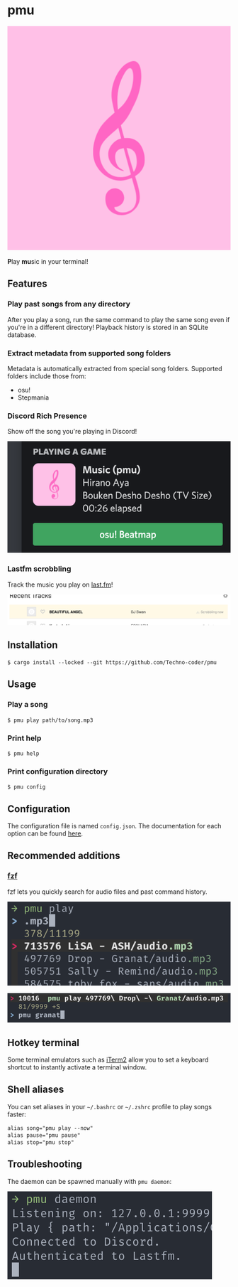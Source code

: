# pmu

![](media/icon.png)

**P**lay **mu**sic in your terminal!

## Features

### Play past songs from any directory

After you play a song, run the same command to play the same song even if you're in a different directory! Playback
history is stored in an SQLite database.

### Extract metadata from supported song folders

Metadata is automatically extracted from special song folders. Supported folders include those from:

- osu!
- Stepmania

### Discord Rich Presence

Show off the song you're playing in Discord!

![](media/presence.png)

### Lastfm scrobbling

Track the music you play on [last.fm](https://www.last.fm/)!

![](media/lastfm.png)

## Installation

```
$ cargo install --locked --git https://github.com/Techno-coder/pmu
```

## Usage

### Play a song

```
$ pmu play path/to/song.mp3
```

### Print help

```
$ pmu help
```

### Print configuration directory

```
$ pmu config
```

## Configuration

The configuration file is named `config.json`. The documentation for each option can be found [here](src/config.rs).

## Recommended additions

### [fzf](https://github.com/junegunn/fzf)

fzf lets you quickly search for audio files and past command history.

![](media/fzf-audio.png)

![](media/fzf-history.png)

## Hotkey terminal

Some terminal emulators such as [iTerm2](https://iterm2.com) allow you to set a keyboard shortcut to instantly activate
a terminal window.

## Shell aliases

You can set aliases in your `~/.bashrc` or `~/.zshrc` profile to play songs faster:

```shell
alias song="pmu play --now"
alias pause="pmu pause"
alias stop="pmu stop"
```

## Troubleshooting

The daemon can be spawned manually with `pmu daemon`:

![](media/daemon.png)
